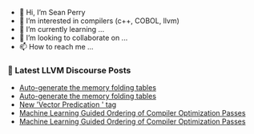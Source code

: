 - 👋 Hi, I’m Sean Perry
- 👀 I’m interested in compilers (c++, COBOL, llvm)
- 🌱 I’m currently learning ...
- 💞️ I’m looking to collaborate on ...
- 📫 How to reach me ...

<!---
s66perry/s66perry is a ✨ special ✨ repository because its `README.md` (this file) appears on your GitHub profile.
You can click the Preview link to take a look at your changes.
--->
### 📕 Latest LLVM Discourse Posts

<!-- DISCOURSE-LLVM:START -->
- [Auto-generate the memory folding tables](https://discourse.llvm.org/t/auto-generate-the-memory-folding-tables/61100#post_8)
- [Auto-generate the memory folding tables](https://discourse.llvm.org/t/auto-generate-the-memory-folding-tables/61100#post_7)
- [New &#39;Vector Predication &#39; tag](https://discourse.llvm.org/t/new-vector-predication-tag/60849#post_3)
- [Machine Learning Guided Ordering of Compiler Optimization Passes](https://discourse.llvm.org/t/machine-learning-guided-ordering-of-compiler-optimization-passes/60415#post_15)
- [Machine Learning Guided Ordering of Compiler Optimization Passes](https://discourse.llvm.org/t/machine-learning-guided-ordering-of-compiler-optimization-passes/60415#post_14)
<!-- DISCOURSE-LLVM:END -->

